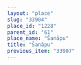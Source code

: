 ```yaml
---
layout: "place"
slug: "33904"
place_id: "1228"
parent_id: "61"
place_name: "Šanāpu"
title: "Šanāpu"
previous_item: "33907"
---
```

